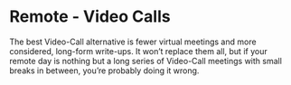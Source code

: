 # Remote - Video Calls

The best Video-Call alternative is fewer virtual meetings and more considered, long-form write-ups. It won’t replace them all, but if your remote day is nothing but a long series of Video-Call meetings with small breaks in between, you’re probably doing it wrong.


